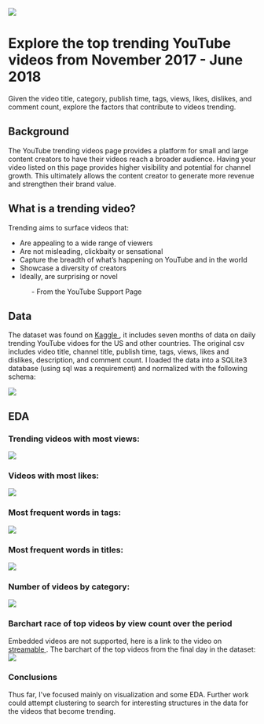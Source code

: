 ![](media/trending.jpeg)
# Explore the top trending YouTube videos from November 2017 - June 2018
Given the video title, category, publish time, tags, views, likes, dislikes, and comment count, explore  the factors that contribute to videos trending. 

## Background
The YouTube trending videos page provides a platform for small and large content creators to have their videos reach a broader audience. Having your video listed on this page provides higher visibility and potential for channel growth. This ultimately allows the content creator to generate more revenue and strengthen their brand value.

## What is a trending video?
Trending aims to surface videos that:
* Are appealing to a wide range of viewers
* Are not misleading, clickbaity or sensational
* Capture the breadth of what’s happening on YouTube and in the world
* Showcase a diversity of creators
* Ideally, are surprising or novel

&nbsp;&nbsp;&nbsp;&nbsp;&nbsp;&nbsp;&nbsp;&nbsp;&nbsp;&nbsp;&nbsp; - From the YouTube Support Page


## Data 
The dataset was found on <a href=https://www.kaggle.com/datasnaek/youtube-new> Kaggle </a>, it includes seven months of data on daily trending YouTube vidoes for the US and other countries. The original csv includes video title, channel title, publish time, tags, views, likes and dislikes, description, and comment count. I loaded the data into a SQLite3 database (using sql was a requirement) and normalized with the following schema:

 ![](media/db_schema.png)
 ## EDA
### Trending videos with most views:
![](media/most_views.png)

### Videos with most likes:
![](media/most_likes.png)

### Most frequent words in tags:
![](media/top_tags.png)

### Most frequent words in titles:
![](media/top_titles.png)

### Number of videos by category:
![](media/piechart.png)

### Barchart race of top videos by view count over the period
Embedded videos are not supported, here is a link to the video on <a href=https://streamable.com/58nl42> streamable </a>.
The barchart of the top videos from the final day in the dataset:
![](media/last_day.png)

### Conclusions
Thus far, I've focused mainly on visualization and some EDA. Further work could attempt clustering to search
for interesting structures in the data for the videos that become trending. 
